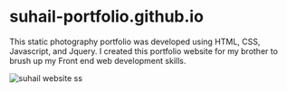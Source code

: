 # suhail-portfolio.github.io
This static photography portfolio was developed using HTML, CSS, Javascript, and Jquery. I created this portfolio website for my brother to brush up my Front end web development skills.

![suhail website ss](https://user-images.githubusercontent.com/64685490/127769489-23ad7a6b-1797-45cb-8a29-18e8dc3dc2b1.png)
